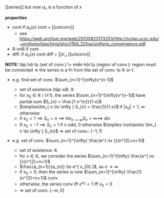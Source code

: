 [[series]] but now $a_{n}$ is a function of $x$

**properties**
- cont if $a_{n}(x)$ cont + [[uniconv]]
	- see https://web.archive.org/web/20130823173253/http://scipp.ucsc.edu/~profumo/teaching/phys116A_12/hw/uniform_convergence.pdf
- R-int8 if cont
- diff. if $a_{n}(x)$ cont diff + $\sum a'_{n}$ [[uniconv]]

**NOTE:** tập hội tụ (set of conv.) != miền hội tụ (region of conv.): region must be connected
=> the series is a fn from the set of conv. to $\mathbb R$ or $\mathbb C$

- e.g. find set of conv. $\sum_{n=1}^{\infty}x^{n-1}$
	- set of existence (tập xđ): $\mathbb R$
	- for $x_{0}\in \mathbb R\setminus \{ \pm 1 \}$, the series $\sum_{n=1}^{\infty}x^{n-1}$ have partial sum $S_{n} = \frac{1-x^{n}}{1-x}$
	- $\implies\lim_{ n \to \infty } S_{n} = \frac{1}{1-x}$ if $|x_{0}|<1$, $\infty$ otherwise
	- if $x_{0}=1 \implies S_{n}=n \implies \lim_{ n \to \infty } S_{n}=\infty \implies$ div
	- if $x_{0}=-1 \implies S_{n}=1$ if n odd, $0$ otherwise $\implies \not\exists \lim_{ n \to \infty } S_{n}$
	=> set of conv.: $(-1, 1)$

- e.g. set of conv. $\sum_{n=1}^{\infty} \frac{e^{ nx }}{n^{2}+n+1}$
	- set of existence: $\mathbb R$
	- for $x\in\mathbb R$, we consider the series $\sum_{n=1}^{\infty} \frac{e^{ nx }}{n^{2}+n+1}$
	- $\frac{a_{n+1}}{a_{n}} \to e^{ x_{0} }$, as $n\to\infty$
	- if $x_{0}=0$, then the series is now $\sum_{n=1}^{\infty} \frac{1}{n^{2}+n+1}$ conv
	- otherwise, the series conv iff $e^{ x_{0} } < 1$ iff $x_{0} < 0$
	- => set of conv. $(-\infty, 0]$